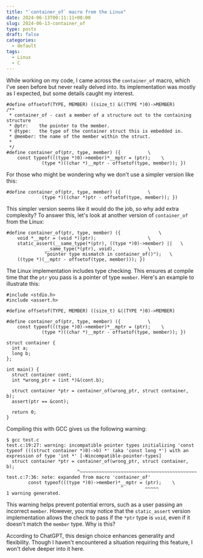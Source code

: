 ```yaml
---
title: "`container_of` macro from the Linux"
date: 2024-06-13T00:11:11+08:00
slug: 2024-06-13-container_of
type: posts
draft: false
categories:
  - default
tags:
  - Linux
  - C
---
```


While working on my code, I came across the `container_of` macro, which I've seen before but never really delved into. Its implementation was mostly as I expected, but some details caught my interest.

```
#define offsetof(TYPE, MEMBER) ((size_t) &((TYPE *)0)->MEMBER)
/**
 * container_of - cast a member of a structure out to the containing structure
 * @ptr:    the pointer to the member.
 * @type:   the type of the container struct this is embedded in.
 * @member: the name of the member within the struct.
 *
 */
#define container_of(ptr, type, member) ({          \
	const typeof(((type *)0)->member)*__mptr = (ptr);    \
		     (type *)((char *)__mptr - offsetof(type, member)); })
```

For those who might be wondering why we don't use a simpler version like this:

```
#define container_of(ptr, type, member) ({          \
		     (type *)((char *)ptr - offsetof(type, member)); })
```

This simpler version seems like it would do the job, so why add extra complexity? To answer this, let's look at another version of `container_of` from the Linux:

```
#define container_of(ptr, type, member) ({				\
	void *__mptr = (void *)(ptr);					\
	static_assert(__same_type(*(ptr), ((type *)0)->member) ||	\
		      __same_type(*(ptr), void),			\
		      "pointer type mismatch in container_of()");	\
	((type *)(__mptr - offsetof(type, member))); })
```

The Linux implementation includes type checking. This ensures at compile time that the `ptr` you pass is a pointer of type `member`. Here's an example to illustrate this:

```
#include <stdio.h>
#include <assert.h>

#define offsetof(TYPE, MEMBER) ((size_t) &((TYPE *)0)->MEMBER)

#define container_of(ptr, type, member) ({          \
	const typeof(((type *)0)->member)*__mptr = (ptr);    \
		     (type *)((char *)__mptr - offsetof(type, member)); })

struct container {
  int a;
  long b;
};

int main() {
  struct container cont;
  int *wrong_ptr = (int *)&(cont.b);

  struct container *ptr = container_of(wrong_ptr, struct container, b);
  assert(ptr == &cont);

  return 0;
}
```

Compiling this with GCC gives us the following warning:

```
$ gcc test.c
test.c:19:27: warning: incompatible pointer types initializing 'const typeof (((struct container *)0)->b) *' (aka 'const long *') with an expression of type 'int *' [-Wincompatible-pointer-types]
  struct container *ptr = container_of(wrong_ptr, struct container, b);
                          ^~~~~~~~~~~~~~~~~~~~~~~~~~~~~~~~~~~~~~~~~~~~
test.c:7:36: note: expanded from macro 'container_of'
        const typeof(((type *)0)->member)*__mptr = (ptr);    \
                                          ^        ~~~~~
1 warning generated.
```

This warning helps prevent potential errors, such as a user passing an incorrect `member`. However, you may notice that the `static_assert` version implementation allows the check to pass if the `*ptr` type is `void`, even if it doesn't match the `member` type. Why is this?

According to ChatGPT, this design choice enhances generality and flexibility. Though I haven't encountered a situation requiring this feature, I won't delve deeper into it here.
